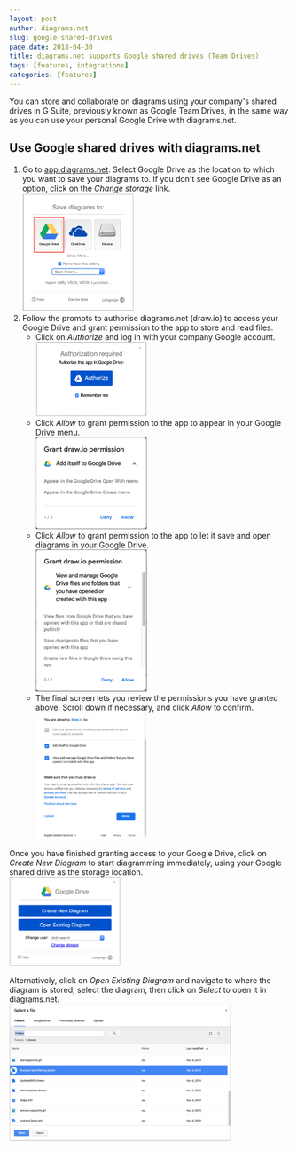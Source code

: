 ```yaml
---
layout: post
author: diagrams.net
slug: google-shared-drives
page.date: 2018-04-30
title: diagrams.net supports Google shared drives (Team Drives)
tags: [features, integrations]
categories: [features]
---
```


You can store and collaborate on diagrams using your company's shared drives in G Suite, previously known as Google Team Drives, in the same way as you can use your personal Google Drive with diagrams.net.

## Use Google shared drives with diagrams.net

1. Go to [app.diagrams.net](http://app.diagrams.net). Select Google Drive as the location to which you want to save your diagrams to. If you don't see Google Drive as an option, click on the _Change storage_ link.
<br /><img src="/assets/img/blog/storage-google-drive-1.png" style="width=100%;max-width:200px;height:auto;" alt="Select Google Drive as the storage location for your diagrams">
2. Follow the prompts to authorise diagrams.net (draw.io) to access your Google Drive and grant permission to the app to store and read files.
   - Click on _Authorize_ and log in with your company Google account.
   <br /><img src="/assets/img/blog/storage-google-drive-2.png" style="width=100%;max-width:200px;height:auto;" alt="Authorise diagrams.net to read and store diagrams in your Google Drive">
   - Click _Allow_ to grant permission to the app to appear in your Google Drive menu.
   <br /><img src="/assets/img/blog/storage-google-drive-3.png" style="width=100%;max-width:200px;height:auto;" alt="Authorise diagrams.net to read and store diagrams in your Google Drive">
   - Click _Allow_ to grant permission to the app to let it save and open diagrams in your Google Drive.
   <br /><img src="/assets/img/blog/storage-google-drive-4.png" style="width=100%;max-width:200px;height:auto;" alt="Authorise diagrams.net to read and store diagrams in your Google Drive">
   - The final screen lets you review the permissions you have granted above. Scroll down if necessary, and click _Allow_ to confirm.
   <br /><img src="/assets/img/blog/storage-google-drive-5.png" style="width=100%;max-width:200px;height:auto;" alt="Authorise diagrams.net to read and store diagrams in your Google Drive">

Once you have finished granting access to your Google Drive, click on _Create New Diagram_ to start diagramming immediately, using your Google shared drive as the storage location.
<br /><img src="/assets/img/blog/storage-google-drive.png" style="width=100%;max-width:200px;height:auto;" alt="Start diagramming using Google shared drive for storage">

Alternatively, click on _Open Existing Diagram_ and navigate to where the diagram is stored, select the diagram, then click on _Select_ to open it in diagrams.net.
<br /><img src="/assets/img/blog/open-diagram-google-drive.png" style="width=100%;max-width:400px;height:auto;" alt="Open an existing diagram from a Google shared drive">
